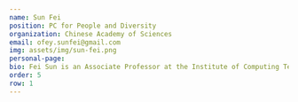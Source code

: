 ```yaml
---
name: Sun Fei
position: PC for People and Diversity
organization: Chinese Academy of Sciences
email: ofey.sunfei@gmail.com
img: assets/img/sun-fei.png
personal-page: 
bio: Fei Sun is an Associate Professor at the Institute of Computing Technology, Chinese Academy of Sciences. His research spans recommender systems and natural language processing, with a particular emphasis on safety-oriented topics such as privacy, fairness, and interpretability. He has published over 60 papers in leading conferences and journals, including NeurIPS, ICML, and TOIS, and was awarded the Best Long Paper Runner Up at RecSys 2019. Before joining academia, he spent five years at Alibaba focusing on e-commerce recommendation. He has also contributed to the community by co-organizing workshops, including one at WSDM 2020 and WWW 2025.
order: 5
row: 1
---
```

